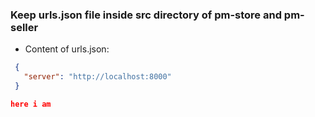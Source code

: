 ### Keep urls.json file inside src directory of pm-store and pm-seller
  - Content of urls.json:
   ```json
    {
      "server": "http://localhost:8000"
    }

here i am 

